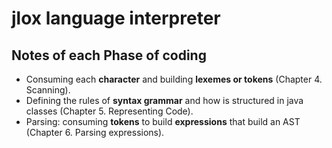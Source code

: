 # jlox language interpreter

## Notes of each Phase of coding

- Consuming each **character** and building **lexemes or tokens** (Chapter 4. Scanning).
- Defining the rules of **syntax grammar** and how is structured in java classes (Chapter 5. Representing Code).
- Parsing: consuming **tokens** to build **expressions** that build an AST (Chapter 6. Parsing expressions).

